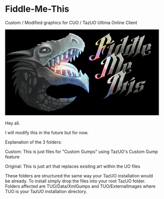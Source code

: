 # Fiddle-Me-This
Custom / Modified graphics for CUO / TazUO Ultima Online Client

<img src="images/FMT-Logo.png" width="817">

Hey all.

I will modify this in the future but for now.

Explanation of the 3 folders:

Custom: This is just files for "Custom Gumps" using TazUO's Custom Gump feature

Original: This is just art that replaces existing art within the UO files

These folders are structured the same way your TazUO installation would be already. To install simply drop the files into your root TazUO folder. Folders affected are TUO/Data/XmlGumps and TUO/ExternalImages where TUO is your TazUO installation directory.

